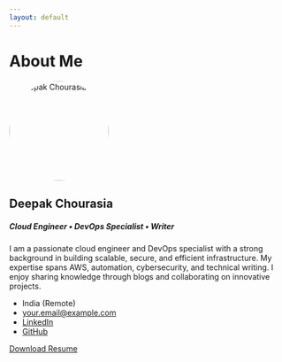 ```yaml
---
layout: default
---
```


# About Me

<section class="container my-5 animate__animated animate__fadeInUp">
  <div class="row align-items-center">
    <div class="col-md-4 text-center mb-4 mb-md-0">
      <img src="{{ '/assets/images/deepak.jpg' | relative_url }}" alt="Deepak Chourasia" class="hero-avatar" style="width: 180px; height: 180px; border-radius: 50%; box-shadow: var(--shadow-lg);">
    </div>
    <div class="col-md-8">
      <h2 class="fw-bold mb-3 text-gradient">Deepak Chourasia</h2>
      <h5 class="mb-2 text-muted">Cloud Engineer • DevOps Specialist • Writer</h5>
      <p class="mb-3">I am a passionate cloud engineer and DevOps specialist with a strong background in building scalable, secure, and efficient infrastructure. My expertise spans AWS, automation, cybersecurity, and technical writing. I enjoy sharing knowledge through blogs and collaborating on innovative projects.</p>
      <ul class="list-unstyled mb-3">
        <li><i class="fas fa-map-marker-alt me-2"></i>India (Remote)</li>
        <li><i class="fas fa-envelope me-2"></i><a href="mailto:your.email@example.com">your.email@example.com</a></li>
        <li><i class="fab fa-linkedin me-2"></i><a href="https://www.linkedin.com/in/deepak-chourasia-3bb283256" target="_blank">LinkedIn</a></li>
        <li><i class="fab fa-github me-2"></i><a href="https://github.com/deepak-dkc95" target="_blank">GitHub</a></li>
      </ul>
      <a href="{{ '/assets/resume.pdf' | relative_url }}" class="btn btn-primary mt-2" download><i class="fas fa-download me-2"></i>Download Resume</a>
    </div>
  </div>
</section>
